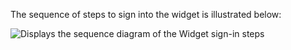 The sequence of steps to sign into the widget is illustrated below:

<div class="common-image-format">

![Displays the sequence diagram of the Widget sign-in steps](/img/oie-embedded-sdk/oie-embedded-widget-use-case-sign-in.png)

</div>
